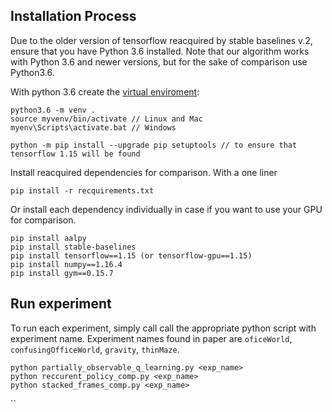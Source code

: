## Installation Process
Due to the older version of tensorflow reacquired by stable baselines v.2, ensure that you have Python 3.6 installed.
Note that our algorithm works with Python 3.6 and newer versions, but for the sake of comparison use Python3.6.

With python 3.6 create the [virtual enviroment](https://python.land/virtual-environments/virtualent):
```
python3.6 -m venv .
source myvenv/bin/activate // Linux and Mac
myenv\Scripts\activate.bat // Windows

python -m pip install --upgrade pip setuptools // to ensure that tensorflow 1.15 will be found
```

Install reacquired dependencies for comparison.
With a one liner
```
pip install -r recquirements.txt
```
Or install each dependency individually in case if you want to use your GPU for comparison.
```
pip install aalpy
pip install stable-baselines
pip install tensorflow==1.15 (or tensorflow-gpu==1.15)
pip install numpy==1.16.4
pip install gym==0.15.7
```

## Run experiment
To run each experiment, simply call call the appropriate python script with experiment name.
Experiment names found in paper are `oficeWorld`, `confusingOfficeWorld`, `gravity`, `thinMaze`.

```
python partially_observable_q_learning.py <exp_name>
python reccurent_policy_comp.py <exp_name>
python stacked_frames_comp.py <exp_name>
```
``
